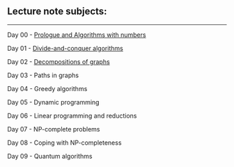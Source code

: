 Lecture note subjects:
----------------------
----------------------

Day 00 - [Prologue and Algorithms with numbers](https://docs.google.com/presentation/d/1V2KbO9IdDtzs0sMqoiz7ITJtAusQHJGWoSbDz19jY-s/edit?usp=sharing)

Day 01 - [Divide-and-conquer algorithms](https://docs.google.com/presentation/d/1mviSsK_wBD-hldNeI_KHysepVeNXdYLY0X_HL1Nc2BM/edit?usp=sharing)

Day 02 - [Decompositions of graphs](https://docs.google.com/presentation/d/18KEDFrUtT2RjH8Zf5sdV-Ku1U8I1-VhueUdl6egizkQ/edit?usp=sharing)

Day 03 - Paths in graphs

Day 04 - Greedy algorithms

Day 05 - Dynamic programming

Day 06 - Linear programming and reductions

Day 07 - NP-complete problems

Day 08 - Coping with NP-completeness

Day 09 - Quantum algorithms

